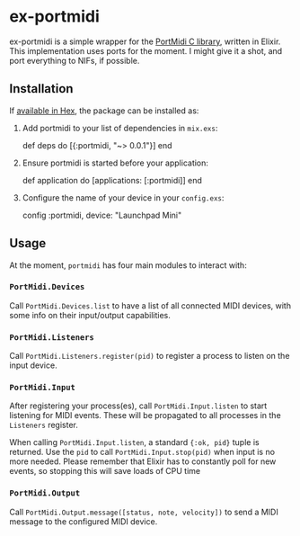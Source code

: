 # ex-portmidi

ex-portmidi is a simple wrapper for the [PortMidi C library](http://portmedia.sourceforge.net/portmidi/),
written in Elixir. This implementation uses ports for the moment. I might give
it a shot, and port everything to NIFs, if possible.

## Installation

If [available in Hex](https://hex.pm/docs/publish), the package can be installed as:

  1. Add portmidi to your list of dependencies in `mix.exs`:

        def deps do
          [{:portmidi, "~> 0.0.1"}]
        end

  2. Ensure portmidi is started before your application:

        def application do
          [applications: [:portmidi]]
        end

  3. Configure the name of your device in your `config.exs`:

        config :portmidi, device: "Launchpad Mini"

## Usage

At the moment, `portmidi` has four main modules to interact with:

### `PortMidi.Devices`
Call `PortMidi.Devices.list` to have a list of all connected MIDI devices, with
some info on their input/output capabilities.

### `PortMidi.Listeners`
Call `PortMidi.Listeners.register(pid)` to register a process to listen on the
input device.

### `PortMidi.Input`
After registering your process(es), call `PortMidi.Input.listen` to start
listening for MIDI events. These will be propagated to all processes in the
`Listeners` register.

When calling `PortMidi.Input.listen`, a standard `{:ok, pid}` tuple is
returned. Use the `pid` to call `PortMidi.Input.stop(pid)` when input is no
more needed. Please remember that Elixir has to constantly poll for new events,
so stopping this will save loads of CPU time

### `PortMidi.Output`
Call `PortMidi.Output.message([status, note, velocity])` to send a MIDI message
to the configured MIDI device.
